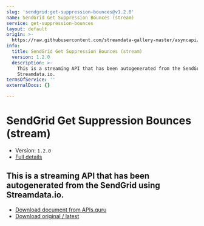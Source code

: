 ```yaml
---
slug: 'sendgrid:get-suppression-bounces@v1.2.0'
name: SendGrid Get Suppression Bounces (stream)
service: get-suppression-bounces
layout: default
origin: >-
  https://raw.githubusercontent.com/streamdata-gallery-master/asyncapi/master/_listings/sendgrid/sendgrid-get-suppression-bounces-stream-async.md
info:
  title: SendGrid Get Suppression Bounces (stream)
  version: 1.2.0
  description: >-
    This is a streaming API that has been autogenerated from the SendGrid using
    Streamdata.io.
termsOfService: ''
externalDocs: {}

---
```

# SendGrid Get Suppression Bounces (stream)

* Version: `1.2.0`
* [Full details](../html/sendgrid:get-suppression-bounces@v1.2.0.html)




## This is a streaming API that has been autogenerated from the SendGrid using Streamdata.io.



* [Download document from APIs.guru](https://raw.githubusercontent.com/APIs-guru/asyncapi-directory/master/docs/APIs/sendgrid%3Aget-suppression-bounces%40v1.2.0.yaml)
* [Download original / latest](https://raw.githubusercontent.com/streamdata-gallery-master/asyncapi/master/_listings/sendgrid/sendgrid-get-suppression-bounces-stream-async.md)

<script type="application/ld+json">
{
  "@context": "http://schema.org/",
  "@type": "WebAPI",
  "description": "This is a streaming API that has been autogenerated from the SendGrid using Streamdata.io.",
  "documentation": "",

  "name": "SendGrid Get Suppression Bounces (stream)"
}
</script>
